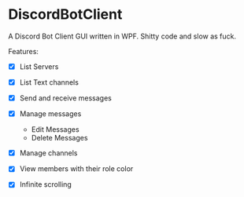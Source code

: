 # DiscordBotClient

A Discord Bot Client GUI written in WPF. Shitty code and slow as fuck. 

Features:
- [x] List Servers
- [x] List Text channels
- [x] Send and receive messages
- [x] Manage messages
	- Edit Messages
	- Delete Messages
- [x] Manage channels
- [x] View members with their role color
- [x] Infinite scrolling 

